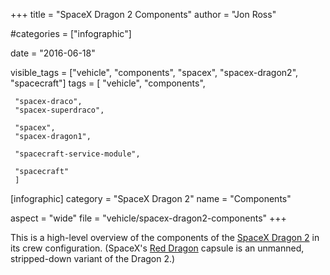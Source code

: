+++
title = "SpaceX Dragon 2 Components"
author = "Jon Ross"

#categories = ["infographic"]

date = "2016-06-18"

visible_tags = ["vehicle", "components", "spacex", "spacex-dragon2", "spacecraft"]
tags = [
     "vehicle",
     "components",
     
     "spacex-draco",
     "spacex-superdraco",

     "spacex",
     "spacex-dragon1",

     "spacecraft-service-module",
     
     "spacecraft"
     ]
[infographic]
category = "SpaceX Dragon 2"
name = "Components"

aspect = "wide"
file = "vehicle/spacex-dragon2-components"
+++

This is a high-level overview of the components of the
[SpaceX Dragon 2](/tags/spacex-dragon2) in its crew
configuration. (SpaceX's [Red Dragon](/tags/spacex-red-dragon) capsule
is an unmanned, stripped-down variant of the Dragon 2.)

<!--more-->

